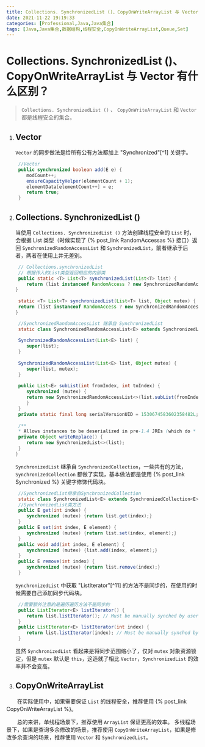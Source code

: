 ```yaml
---
title: Collections. SynchronizedList ()、CopyOnWriteArrayList 与 Vector 有什么区别？
date: 2021-11-22 19:19:33
categories: [Professional,Java,Java集合]
tags: [Java,Java集合,数据结构,线程安全,CopyOnWriteArrayList,Queue,Set]
---
```


# Collections. SynchronizedList ()、CopyOnWriteArrayList 与 Vector 有什么区别？


> `Collections. SynchronizedList ()` 、 `CopyOnWriteArrayList` 和 `Vector` 都是线程安全的集合。
>

1. ## Vector

     `Vector` 的同步做法是给所有公有方法都加上 "Synchronized"[^1] 关键字。
    ```Java
     //Vector
     public synchronized boolean add(E e) {  
     	modCount++;  
     	ensureCapacityHelper(elementCount + 1);  
     	elementData[elementCount++] = e;  
     	return true;  
     }

    ```

2. ## Collections. SynchronizedList ()

    当使用 `Collections. SynchronizedList ()` 方法创建线程安全的 `List` 时，会根据 List 类型（时候实现了 {% post_link RandomAccessas %} 接口）返回 `SynchronizedRandomAccessList` 和 `SynchronizedList`，前者继承于后者，两者在使用上并无差别。
    ```Java
     // Collections.synchronizedList
     // 根据传入的List类型返回相应的内部类
     public static <T> List<T> synchronizedList(List<T> list) {  
     	return (list instanceof RandomAccess ? new SynchronizedRandomAccessList<>(list) : new SynchronizedList<>(list));  
    }  
      
     static <T> List<T> synchronizedList(List<T> list, Object mutex) { 
     return (list instanceof RandomAccess ? new SynchronizedRandomAccessList<>(list, mutex) : new SynchronizedList<>(list, mutex));  
    }
    ```

    ```Java
     //SynchronizedRandomAccessList 继承自 SynchronizedList
     static class SynchronizedRandomAccessList<E> extends SynchronizedList<E> implements RandomAccess {  
      
     SynchronizedRandomAccessList(List<E> list) {  
     	super(list);  
     }  
      
     SynchronizedRandomAccessList(List<E> list, Object mutex) {  
     	super(list, mutex);  
     }  
      
     public List<E> subList(int fromIndex, int toIndex) {  
     	synchronized (mutex) {  
     	return new SynchronizedRandomAccessList<>(list.subList(fromIndex, toIndex), mutex);  
     	}  
     }  
     private static final long serialVersionUID = 1530674583602358482L;  
      
     /**  
     * Allows instances to be deserialized in pre-1.4 JREs (which do * not have SynchronizedRandomAccessList).  SynchronizedList has * a readResolve method that inverts this transformation upon * deserialization. */ 
     private Object writeReplace() {  
     	return new SynchronizedList<>(list);  
     }  
    }
    ```

    `SynchronizedList` 继承自 `SynchronizedCollection`，一些共有的方法，`SynchronizedCollection` 都做了实现，基本做法都是使用 {% post_link Synchronized %} 关键字修饰代码块。
    ```Java
     //SynchronizedList继承自SynchronizedCollection
     static class SynchronizedList<E> extends SynchronizedCollection<E> implements List<E>{}
     //SynchronizedList类方法
     public E get(int index) {  
     	synchronized (mutex) {return list.get(index);}  
     }  
     public E set(int index, E element) {  
     	synchronized (mutex) {return list.set(index, element);}  
     }  
     public void add(int index, E element) {  
     	synchronized (mutex) {list.add(index, element);}  
     }  
     public E remove(int index) {  
     	synchronized (mutex) {return list.remove(index);}  
     }
    ```

    `SynchronizedList` 中获取 "ListIterator"[^11] 的方法不是同步的，在使用的时候需要自己添加同步代码块。
    ```Java
     //需要额外注意的是遍历遍历方法不是同步的
     public ListIterator<E> listIterator() {  
     	return list.listIterator(); // Must be manually synched by user  
     }  
     public ListIterator<E> listIterator(int index) {  
     	return list.listIterator(index); // Must be manually synched by user  
     }
    ```

    虽然 `SynchronizedList` 看起来是将同步范围缩小了，仅对 `mutex` 对象资源锁定，但是 `mutex` 默认是 `this`，这造就了相比 `Vector`，`SynchronizedList` 的效率并不会变高。
3. ## CopyOnWriteArrayList

　　在实际使用中，如果需要保证 `List` 的线程安全，推荐使用 {% post_link CopyOnWriteArrayList %}。

　　总的来讲，单线程场景下，推荐使用 `ArrayList` 保证更高的效率。
多线程场景下，如果是查询多余修改的场景，推荐使用 `CopyOnWriteArrayList`，如果是修改多余查询的场景，推荐使用 `Vector` 和 `SynchronizedList`。
